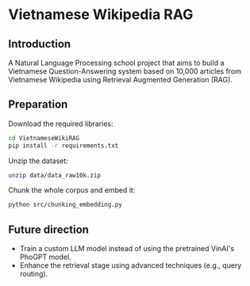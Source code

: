 # Vietnamese Wikipedia RAG

## Introduction
A Natural Language Processing school project that aims to build a Vietnamese Question-Answering system based on 10,000 articles from Vietnamese Wikipedia using Retrieval Augmented Generation (RAG).

## Preparation
Download the required libraries:
``` bash
cd VietnameseWikiRAG
pip install -r requirements.txt
```

Unzip the dataset:
``` bash
unzip data/data_raw10k.zip
```

Chunk the whole corpus and embed it:
``` bash
python src/chunking_embedding.py
```

## Future direction
* Train a custom LLM model instead of using the pretrained VinAI's PhoGPT model.
* Enhance the retrieval stage using advanced techniques (e.g., query routing).
